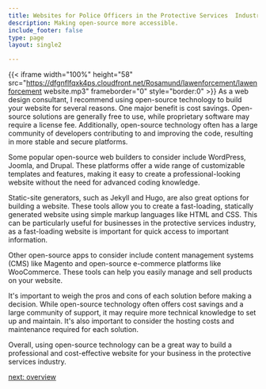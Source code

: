 ```yaml
---
title: Websites for Police Officers in the Protective Services  Industry
description: Making open-source more accessible.
include_footer: false
type: page
layout: single2

---
```



{{< iframe width="100%" height="58" src="https://dfgnflfqxk4ps.cloudfront.net/Rosamund/lawenforcement/lawenforcement website.mp3" frameborder="0" style="border:0" >}}
As a web design consultant, I recommend using open-source technology to build your website for several reasons. One major benefit is cost savings. Open-source solutions are generally free to use, while proprietary software may require a license fee. Additionally, open-source technology often has a large community of developers contributing to and improving the code, resulting in more stable and secure platforms.

Some popular open-source web builders to consider include WordPress, Joomla, and Drupal. These platforms offer a wide range of customizable templates and features, making it easy to create a professional-looking website without the need for advanced coding knowledge.

Static-site generators, such as Jekyll and Hugo, are also great options for building a website. These tools allow you to create a fast-loading, statically generated website using simple markup languages like HTML and CSS. This can be particularly useful for businesses in the protective services industry, as a fast-loading website is important for quick access to important information.

Other open-source apps to consider include content management systems (CMS) like Magento and open-source e-commerce platforms like WooCommerce. These tools can help you easily manage and sell products on your website.

It's important to weigh the pros and cons of each solution before making a decision. While open-source technology often offers cost savings and a large community of support, it may require more technical knowledge to set up and maintain. It's also important to consider the hosting costs and maintenance required for each solution.

Overall, using open-source technology can be a great way to build a professional and cost-effective website for your business in the protective services industry.



<a href="https://workdojos.com/lawenforcement/overview">next: overview</a>


